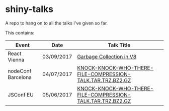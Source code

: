 # shiny-talks

A repo to hang on to all the talks I've given so far.

This contains:

| Event | Date | Talk Title |
| ----- | ---- | ---------- |
| React Vienna | 03/09/2017 | [Garbage Collection in V8](https://lrlna.github.io/shiny-talks/react-vienna-2017/#0) |
| nodeConf Barcelona | 04/07/2017 | [KNOCK-KNOCK-WHO-THERE-FILE-COMPRESSION-TALK.TAR.TRZ.BZ2.GZ](https://lrlna.github.io/shiny-talks/nodeconf-bcn-2017/#0) |
| JSConf EU | 05/06/2017 | [KNOCK-KNOCK-WHO-THERE-FILE-COMPRESSION-TALK.TAR.TRZ.BZ2.GZ](https://lrlna.github.io/shiny-talks/jsconfeu-2017/#0) |
